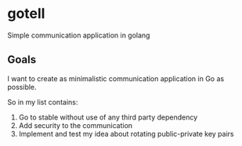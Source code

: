 # gotell

Simple communication application in golang

## Goals

I want to create as minimalistic communication application in Go as possible.

So in my list contains:

1. Go to stable without use of any third party dependency
2. Add security to the communication
3. Implement and test my idea about rotating public-private key pairs

